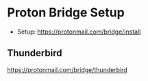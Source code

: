 # Proton Bridge Setup
- Setup: https://protonmail.com/bridge/install

## Thunderbird
https://protonmail.com/bridge/thunderbird

